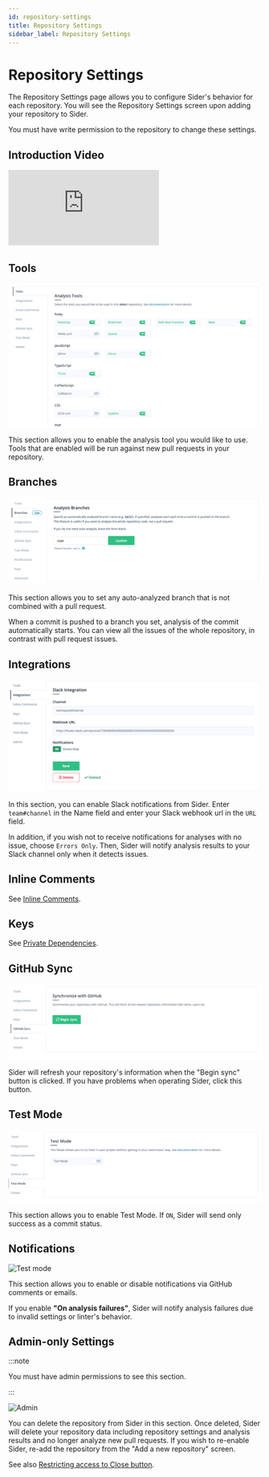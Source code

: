```yaml
---
id: repository-settings
title: Repository Settings
sidebar_label: Repository Settings
---
```


# Repository Settings

The Repository Settings page allows you to configure Sider's behavior for each repository. You will see the Repository Settings screen upon adding your repository to Sider.

You must have write permission to the repository to change these settings.

## Introduction Video

<div className="Video">
  <iframe src="https://www.youtube.com/embed/D7e8YZDrqQY" frameBorder="0" allowFullScreen></iframe>
</div>

## Tools

![Analyzer settings](../assets/project-analyzers.png)

This section allows you to enable the analysis tool you would like to use. Tools that are enabled will be run against new pull requests in your repository.

## Branches

![Branches settings](../assets/project-branches.png)

This section allows you to set any auto-analyzed branch that is not combined with a pull request.

When a commit is pushed to a branch you set, analysis of the commit automatically starts.
You can view all the issues of the whole repository, in contrast with pull request issues.

## Integrations

![Slack notification](../assets/project-slack-notification.png)

In this section, you can enable Slack notifications from Sider. Enter `team#channel` in the Name field and enter your Slack webhook url in the `URL` field.

In addition, if you wish not to receive notifications for analyses with no issue, choose `Errors Only`. Then, Sider will notify analysis results to your Slack channel only when it detects issues.

## Inline Comments

See [Inline Comments](../advanced-settings/inline-comments.md).

## Keys

See [Private Dependencies](../advanced-settings/private-dependencies.md).

## GitHub Sync

![Sync with GitHub](../assets/project-sync-with-github.png)

Sider will refresh your repository's information when the "Begin sync" button is clicked. If you have problems when operating Sider, click this button.

## Test Mode

![Test mode](../assets/project-testmode.png)

This section allows you to enable Test Mode. If `ON`, Sider will send only success as a commit status.

## Notifications

![Test mode](../assets/project-notifications.png)

This section allows you to enable or disable notifications via GitHub comments or emails.

If you enable **"On analysis failures"**, Sider will notify analysis failures due to invalid settings or linter's behavior.

## Admin-only Settings

:::note

You must have admin permissions to see this section.

:::

![Admin](../assets/project-admin.png)

You can delete the repository from Sider in this section. Once deleted, Sider will delete your repository data including repository settings and analysis results and no longer analyze new pull requests. If you wish to re-enable Sider, re-add the repository from the "Add a new repository" screen.

See also [Restricting access to Close button](../advanced-settings/restricting-access-to-close-button.md).
